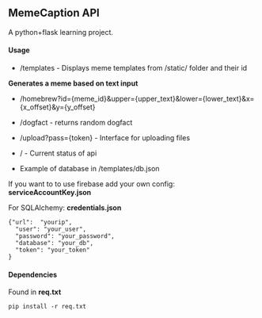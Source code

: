 ## MemeCaption API

A python+flask learning project.

#### Usage

* /templates - Displays meme templates from /static/ folder and their id

<strong> Generates a meme based on text input</strong>

* /homebrew?id={meme_id}&upper={upper_text}&lower={lower_text}&x={x_offset}&y={y_offset} 

* /dogfact - returns random dogfact

* /upload?pass={token} - Interface for uploading files
* / - Current status of api 

* Example of database in /templates/db.json

If you want to to use firebase add your own config:
<strong>serviceAccountKey.json</strong>

For SQLAlchemy: 
<strong>credentials.json</strong>
```
{"url":  "yourip",
  "user": "your_user",
  "password": "your_password",
  "database": "your_db",
  "token": "your_token"
}
```
#### Dependencies
Found in
<strong>req.txt</strong>

```
pip install -r req.txt
```
